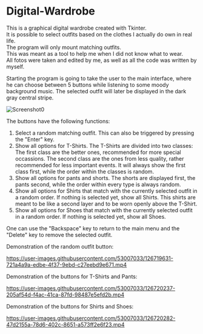 # Digital-Wardrobe
<p>This is a graphical digital wardrobe created with Tkinter.<br>
It is possible to select outfits based on the clothes I actually do own in real life.<br>
The program will only mount matching outfits.<br>
This was meant as a tool to help me when I did not know what to wear.<br>
All fotos were taken and edited by me, as well as all the code was written by myself.</p>

<p>Starting the program is going to take the user to the main interface, where he can choose between 5 buttons while listening to some moody background music. The selected outfit will later be displayed in the dark gray central stripe.</p>

![Screenshot0](https://user-images.githubusercontent.com/53007033/126713530-84b8373d-bb3f-40ce-b57c-6634ac3a1efc.jpg)

<p> The buttons have the following functions:

1. Select a random matching outfit. This can also be triggered by pressing the "Enter" key.
2. Show all options for T-Shirts. The T-Shirts are divided into two classes: 
  The first class are the better ones, recommended for more special occassions. 
  The second class are the ones from less quality, rather recommended for less important events.
  It will always show the first class first, while the order within the classes is random.
3. Show all options for pants and shorts. The shorts are displayed first, the pants second, while the order within every type is always random.
4. Show all options for Shirts that match with the currently selected outfit in a random order. If nothing is selected yet, show all Shirts.
  This shirts are meant to be like a second layer and to be worn openly above the T-Shirt.
5. Show all options for Shoes that match with the currently selected outfit in a random order. If nothing is selected yet, show all Shoes.

One can use the "Backspace" key to return to the main menu and the "Delete" key to remove the selected outfit.</p>


Demonstration of the random outfit button:

https://user-images.githubusercontent.com/53007033/126719631-721a4a9a-edbe-4f37-9ebd-c27eebd9e671.mp4


Demonstration of the buttons for T-Shirts and Pants:

https://user-images.githubusercontent.com/53007033/126720237-205af54d-f4ac-41ca-87fd-98487e5efd2b.mp4

Demonstration of the buttons for Shirts and Shoes:

https://user-images.githubusercontent.com/53007033/126720282-47d2155a-78d6-402c-8651-a573ff2e6f23.mp4
